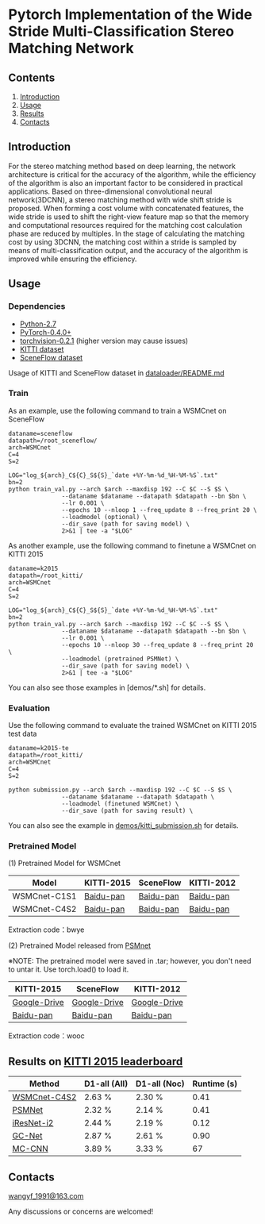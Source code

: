 ﻿# Pytorch Implementation of the Wide Stride Multi-Classification Stereo Matching Network

## Contents

1. [Introduction](#introduction)
2. [Usage](#usage)
3. [Results](#results)
4. [Contacts](#contacts)

## Introduction

For the stereo matching method based on deep learning, the network architecture is critical for the accuracy of the algorithm, while the efficiency of the algorithm is also an important factor to be considered in practical applications. Based on three-dimensional convolutional neural network(3DCNN), a stereo matching method with wide shift stride is proposed. When forming a cost volume with concatenated features, the wide stride is used to shift the right-view feature map so that the memory and computational resources required for the matching cost calculation phase are reduced by multiples. In the stage of calculating the matching cost by using 3DCNN, the matching cost within a stride is sampled by means of multi-classification output, and the accuracy of the algorithm is improved while ensuring the efficiency. 

## Usage

### Dependencies

- [Python-2.7](https://www.python.org/downloads/)
- [PyTorch-0.4.0+](http://pytorch.org)
- [torchvision-0.2.1](http://pytorch.org) (higher version may cause issues)
- [KITTI dataset](http://www.cvlibs.net/datasets/kitti/eval_stereo.php)
- [SceneFlow dataset](https://lmb.informatik.uni-freiburg.de/resources/datasets/SceneFlowDatasets.en.html)

Usage of KITTI and SceneFlow dataset in [dataloader/README.md](dataloader/README.md)

### Train
As an example, use the following command to train a WSMCnet on SceneFlow

```
dataname=sceneflow
datapath=/root_sceneflow/
arch=WSMCnet
C=4
S=2

LOG="log_${arch}_C${C}_S${S}_`date +%Y-%m-%d_%H-%M-%S`.txt"
bn=2
python train_val.py --arch $arch --maxdisp 192 --C $C --S $S \
               --dataname $dataname --datapath $datapath --bn $bn \
               --lr 0.001 \
               --epochs 10 --nloop 1 --freq_update 8 --freq_print 20 \
               --loadmodel (optional) \
               --dir_save (path for saving model) \
               2>&1 | tee -a "$LOG"
```

As another example, use the following command to finetune a WSMCnet on KITTI 2015

```
dataname=k2015
datapath=/root_kitti/
arch=WSMCnet
C=4
S=2

LOG="log_${arch}_C${C}_S${S}_`date +%Y-%m-%d_%H-%M-%S`.txt"
bn=2
python train_val.py --arch $arch --maxdisp 192 --C $C --S $S \
               --dataname $dataname --datapath $datapath --bn $bn \
               --lr 0.001 \
               --epochs 10 --nloop 30 --freq_update 8 --freq_print 20 \
               --loadmodel (pretrained PSMNet) \
               --dir_save (path for saving model) \
               2>&1 | tee -a "$LOG"
```
You can also see those examples in [demos/*.sh] for details.

### Evaluation
Use the following command to evaluate the trained WSMCnet on KITTI 2015 test data

```
dataname=k2015-te
datapath=/root_kitti/
arch=WSMCnet
C=4
S=2

python submission.py --arch $arch --maxdisp 192 --C $C --S $S \
               --dataname $dataname --datapath $datapath \
               --loadmodel (finetuned WSMCnet) \
               --dir_save (path for saving result) \
```

You can also see the example in [demos/kitti_submission.sh](demos/kitti_submission.sh) for details.

### Pretrained Model

(1) Pretrained Model for WSMCnet

| Model | KITTI-2015 | SceneFlow | KITTI-2012 |
|---|---|---|---|
| WSMCnet-C1S1 | [Baidu-pan](https://pan.baidu.com/s/1gURqG2A2s_hHvPswZ-Y4VQ ) | [Baidu-pan](https://pan.baidu.com/s/1gURqG2A2s_hHvPswZ-Y4VQ )  | [Baidu-pan](https://pan.baidu.com/s/1gURqG2A2s_hHvPswZ-Y4VQ ) |
| WSMCnet-C4S2 | [Baidu-pan](https://pan.baidu.com/s/1gURqG2A2s_hHvPswZ-Y4VQ ) | [Baidu-pan](https://pan.baidu.com/s/1gURqG2A2s_hHvPswZ-Y4VQ )  | [Baidu-pan](https://pan.baidu.com/s/1gURqG2A2s_hHvPswZ-Y4VQ ) |

Extraction code：bwye 



(2) Pretrained Model released from [PSMnet](https://)

※NOTE: The pretrained model were saved in .tar; however, you don't need to untar it. Use torch.load() to load it.

| KITTI-2015 | SceneFlow | KITTI-2012 |
|---|---|---|
| [Google-Drive](https://drive.google.com/file/d/1pHWjmhKMG4ffCrpcsp_MTXMJXhgl3kF9/view?usp=sharing) | [Google-Drive](https://drive.google.com/file/d/1xoqkQ2NXik1TML_FMUTNZJFAHrhLdKZG/view?usp=sharing) | [Google-Drive](https://drive.google.com/file/d/1p4eJ2xDzvQxaqB20A_MmSP9-KORBX1pZ/view)|
| [Baidu-pan](https://pan.baidu.com/s/1ELkSJ7DPuYliKQ-TZwIKXg ) | [Baidu-pan](https://pan.baidu.com/s/1ELkSJ7DPuYliKQ-TZwIKXg )  | [Baidu-pan](https://pan.baidu.com/s/1ELkSJ7DPuYliKQ-TZwIKXg ) |

Extraction code：wooc 

## Results on [KITTI 2015 leaderboard](http://www.cvlibs.net/datasets/kitti/eval_scene_flow.php?benchmark=stereo)

| Method | D1-all (All) | D1-all (Noc)| Runtime (s) |
|---|---|---|---|
| [WSMCnet-C4S2]() | 2.63 % | 2.30 % | 0.41 |
| [PSMNet](https://arxiv.org/abs/1803.08669) | 2.32 % | 2.14 % | 0.41 |
| [iResNet-i2](https://arxiv.org/abs/1712.01039) | 2.44 % | 2.19 % | 0.12 |
| [GC-Net](https://arxiv.org/abs/1703.04309) | 2.87 % | 2.61 % | 0.90 |
| [MC-CNN](https://github.com/jzbontar/mc-cnn) | 3.89 % | 3.33 % | 67 |


## Contacts
wangyf_1991@163.com

Any discussions or concerns are welcomed!
